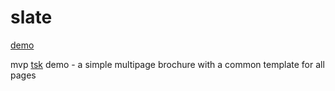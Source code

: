 # slate  

[demo](https://r1vn.github.io/slate)

mvp [tsk](https://github.com/r1vn/tsk) demo - a simple multipage brochure with a common template for all pages